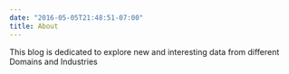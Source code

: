 ```yaml
---
date: "2016-05-05T21:48:51-07:00"
title: About
---
```



This blog is dedicated to explore new and interesting data from different Domains and Industries
